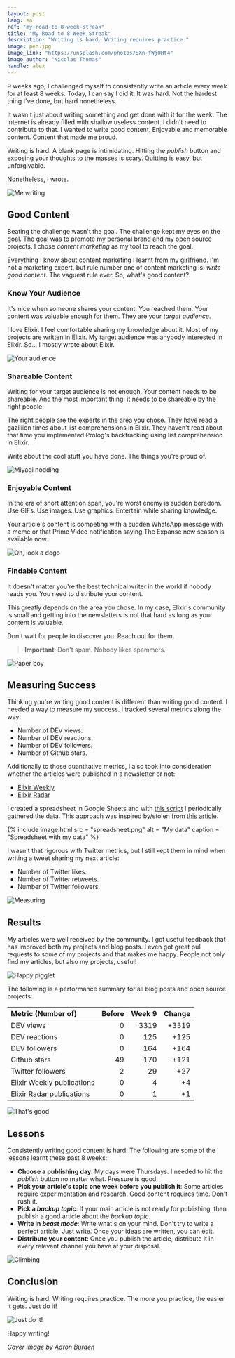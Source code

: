 ```yaml
---
layout: post
lang: en
ref: "my-road-to-8-week-streak"
title: "My Road to 8 Week Streak"
description: "Writing is hard. Writing requires practice."
image: pen.jpg
image_link: "https://unsplash.com/photos/SXn-fWj0Ht4"
image_author: "Nicolas Thomas"
handle: alex
---
```

9 weeks ago, I challenged myself to consistently write an article every week for at least 8 weeks. Today, I can say I did it. It was hard. Not the hardest thing I've done, but hard nonetheless.

It wasn't just about writing something and get done with it for the week. The internet is already filled with shallow useless content. I didn't need to contribute to that. I wanted to write good content. Enjoyable and memorable content. Content that made me proud.

Writing is hard. A blank page is intimidating. Hitting the _publish_ button and exposing your thoughts to the masses is scary. Quitting is easy, but unforgivable.

Nonetheless, I wrote.

![Me writing](https://media.giphy.com/media/R6xi8dXsRhIjK/giphy.gif)

## Good Content

Beating the challenge wasn't the goal. The challenge kept my eyes on the goal. The goal was to promote my personal brand and my open source projects. I chose _content marketing_ as my tool to reach the goal.

Everything I know about content marketing I learnt from [my girlfriend](https://app.growthmentor.com/marta-olszewska). I'm not a marketing expert, but rule number one of content marketing is: _write good content_. The vaguest rule ever. So, what's good content?

### Know Your Audience

It's nice when someone shares your content. You reached them. Your content was valuable enough for them. They are your _target audience_.

I love Elixir. I feel comfortable sharing my knowledge about it. Most of my projects are written in Elixir. My target audience was anybody interested in Elixir. So... I mostly wrote about Elixir.

![Your audience](https://media.giphy.com/media/3oD3YLLQBxZbBBYSWc/giphy.gif)

### Shareable Content

Writing for your target audience is not enough. Your content needs to be shareable. And the most important thing: it needs to be shareable by the right people.

The right people are the experts in the area you chose. They have read a gazillion times about list comprehensions in Elixir. They haven't read about that time you implemented Prolog's backtracking using list comprehension in Elixir.

Write about the cool stuff you have done. The things you're proud of.

![Miyagi nodding](https://media.giphy.com/media/PudZiAbQDUEik/giphy.gif)

### Enjoyable Content

In the era of short attention span, you're worst enemy is sudden boredom. Use GIFs. Use images. Use graphics. Entertain while sharing knowledge.

Your article's content is competing with a sudden WhatsApp message with a meme or that Prime Video notification saying The Expanse new season is available now.

![Oh, look a dogo](https://media.giphy.com/media/SggILpMXO7Xt6/giphy.gif)

### Findable Content

It doesn't matter you're the best technical writer in the world if nobody reads you. You need to distribute your content.

This greatly depends on the area you chose. In my case, Elixir's community is small and getting into the newsletters is not that hard as long as your content is valuable.

Don't wait for people to discover you. Reach out for them.

> **Important**: Don't spam. Nobody likes spammers.

![Paper boy](https://media.giphy.com/media/3o6ZsVObnL03crv4VG/giphy.gif)

## Measuring Success

Thinking you're writing good content is different than writing good content. I needed a way to measure my success. I tracked several metrics along the way:

- Number of DEV views.
- Number of DEV reactions.
- Number of DEV followers.
- Number of Github stars.

Additionally to those quantitative metrics, I also took into consideration whether the articles were published in a newsletter or not:

- [Elixir Weekly](https://elixirweekly.net/)
- [Elixir Radar](http://plataformatec.com.br/elixir-radar/)

I created a spreadsheet in Google Sheets and with [this script](https://gist.github.com/alexdesousa/a23552ed2995a865895f53a4fd844c6b) I periodically gathered the data. This approach was inspired by/stolen from [this article](https://dev.to/pluralsight/pulling-your-dev-to-stats-into-a-google-sheet-56dh).

{% include image.html
    src = "spreadsheet.png"
    alt = "My data"
    caption = "Spreadsheet with my data"
%}


I wasn't that rigorous with Twitter metrics, but I still kept them in mind when writing a tweet sharing my next article:

- Number of Twitter likes.
- Number of Twitter retweets.
- Number of Twitter followers.

![Measuring](https://media.giphy.com/media/6ZnDM7tOjKTRe/giphy.gif)

## Results

My articles were well received by the community. I got useful feedback that has improved both my projects and blog posts. I even got great pull requests to some of my projects and that makes me happy. People not only find my articles, but also my projects, useful!

![Happy pigglet](https://media.giphy.com/media/rdma0nDFZMR32/giphy.gif)

The following is a performance summary for all blog posts and open source projects:

| Metric (Number of)         | Before | Week 9 | Change |
|:---------------------------|-------:|-------:|-------:|
| DEV views                  |      0 |   3319 |  +3319 |
| DEV reactions              |      0 |    125 |   +125 |
| DEV followers              |      0 |    164 |   +164 |
| Github stars               |     49 |    170 |   +121 |
| Twitter followers          |      2 |     29 |    +27 |
| Elixir Weekly publications |      0 |      4 |     +4 |
| Elixir Radar publications  |      0 |      1 |     +1 |

![That's good](https://media.giphy.com/media/RgfGmnVvt8Pfy/giphy.gif)

## Lessons

Consistently writing good content is hard. The following are some of the lessons learnt these past 8 weeks:

- **Choose a publishing day**: My days were Thursdays. I needed to hit the
_publish_ button no matter what. Pressure is good.
- **Pick your article's topic one week before you publish it**: Some articles require experimentation and research. Good content requires time. Don't rush it.
- **Pick a _backup topic_**: If your main article is not ready for publishing, then publish a good article about the _backup topic_.
- **Write in _beast mode_**: Write what's on your mind. Don't try to write a perfect article. Just write. Once your ideas are written, you can edit.
- **Distribute your content**: Once you publish the article, distribute it in every relevant channel you have at your disposal.

![Climbing](https://media.giphy.com/media/I5yH9Aeq0EGCA/giphy.gif)

## Conclusion

Writing is hard. Writing requires practice. The more you practice, the easier it gets. Just do it!

![Just do it!](https://media.giphy.com/media/qDPg6HNz2NfAk/giphy.gif)

Happy writing!

_Cover image by [Aaron Burden](https://unsplash.com/@aaronburden)_
